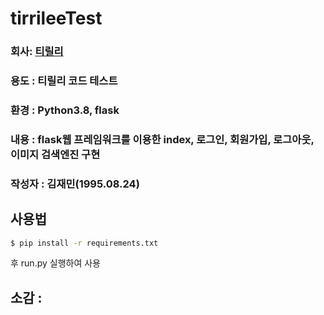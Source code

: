 # tirrileeTest


### 회사: [티릴리][tirrilee]

[tirrilee]: https://www.tirrilee.io/ "Go tirrilee"

### 용도 : 티릴리 코드 테스트
### 환경 : Python3.8, flask
### 내용 : flask웹 프레임워크를 이용한 index, 로그인, 회원가입, 로그아웃, 이미지 검색엔진 구현
### 작성자 : 김재민(1995.08.24)



## 사용법 
```sh
$ pip install -r requirements.txt
```
후 run.py 실행하여 사용

## 소감 : 


